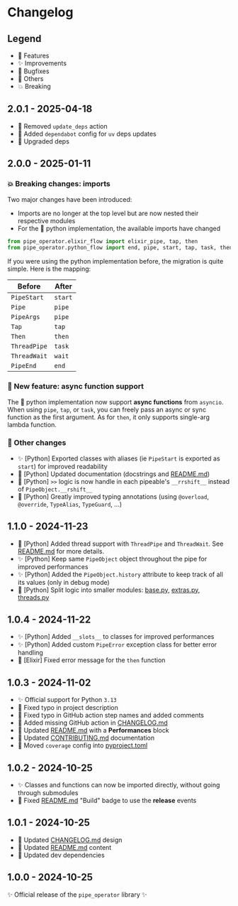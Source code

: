 # Changelog

## Legend

- 🚀 Features
- ✨ Improvements
- 🐞 Bugfixes
- 🔧 Others
- 💥 Breaking

## 2.0.1 - 2025-04-18

- 🔧 Removed `update_deps` action
- 🔧 Added `dependabot` config for `uv` deps updates
- 🔧 Upgraded deps

## 2.0.0 - 2025-01-11

### 💥 Breaking changes: imports

Two major changes have been introduced:

- Imports are no longer at the top level but are now nested their respective modules
- For the 🐍 python implementation, the available imports have changed

```python
from pipe_operator.elixir_flow import elixir_pipe, tap, then
from pipe_operator.python_flow import end, pipe, start, tap, task, then, wait
```

If you were using the python implementation before, the migration is quite simple. Here is the mapping:

| Before        | After   |
| ------------- | ------- |
| `PipeStart`   | `start` |
| `Pipe`        | `pipe`  |
| `PipeArgs`    | `pipe`  |
| `Tap`         | `tap`   |
| `Then`        | `then`  |
| `ThreadPipe`  | `task`  |
| `ThreadWait`  | `wait`  |
| `PipeEnd`     | `end`   |

### 🚀 New feature: async function support

The 🐍 python implementation now support **async functions** from `asyncio`.
When using `pipe`, `tap`, or `task`, you can freely pass an async or sync function as the first argument.
As for `then`, it only supports single-arg lambda function.

### 🔧 Other changes

- ✨ [Python] Exported classes with aliases (ie `PipeStart` is exported as `start`) for improved readability
- 🔧 [Python] Updated documentation (docstrings and [README.md](./README.md))
- 🔧 [Python] `>>` logic is now handle in each pipeable's `__rrshift__` instead of `PipeObject.__rshift__`
- 🔧 [Python] Greatly improved typing annotations (using `@overload`, `@override`, `TypeAlias`, `TypeGuard`, ...)

## 1.1.0 - 2024-11-23

- 🚀 [Python] Added thread support with `ThreadPipe` and `ThreadWait`. See [README.md](README.md) for more details.
- ✨ [Python] Keep same `PipeObject` object throughout the pipe for improved performances
- ✨ [Python] Added the `PipeObject.history` attribute to keep track of all its values (only in debug mode)
- 🔧 [Python] Split logic into smaller modules: [base.py](pipe_operator/python_flow/base.py), [extras.py](pipe_operator/python_flow/extras.py), [threads.py](pipe_operator/python_flow/threads.py)

## 1.0.4 - 2024-11-22

- ✨ [Python] Added `__slots__` to classes for improved performances
- ✨ [Python] Added custom `PipeError` exception class for better error handling
- 🐞 [Elixir] Fixed error message for the `then` function

## 1.0.3 - 2024-11-02

- ✨ Official support for Python `3.13`
- 🔧 Fixed typo in project description
- 🔧 Fixed typo in GitHub action step names and added comments
- 🔧 Added missing GitHub action in [CHANGELOG.md](CHANGELOG.md)
- 🔧 Updated [README.md](README.md) with a **Performances** block
- 🔧 Updated [CONTRIBUTING.md](CONTRIBUTING.md) documentation
- 🔧 Moved `coverage` config into [pyproject.toml](pyproject.toml)

## 1.0.2 - 2024-10-25

- ✨ Classes and functions can now be imported directly, without going through submodules
- 🔧 Fixed [README.md](README.md) "Build" badge to use the **release** events

## 1.0.1 - 2024-10-25

- 🔧 Updated [CHANGELOG.md](CHANGELOG.md) design
- 🔧 Updated [README.md](README.md) content
- 🔧 Updated dev dependencies

## 1.0.0 - 2024-10-25

✨ Official release of the `pipe_operator` library ✨
